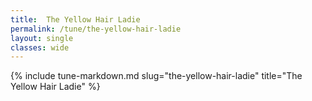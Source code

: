 ```yaml
---
title:  The Yellow Hair Ladie
permalink: /tune/the-yellow-hair-ladie
layout: single
classes: wide
---
```

{% include tune-markdown.md slug="the-yellow-hair-ladie" title="The Yellow Hair Ladie" %}
